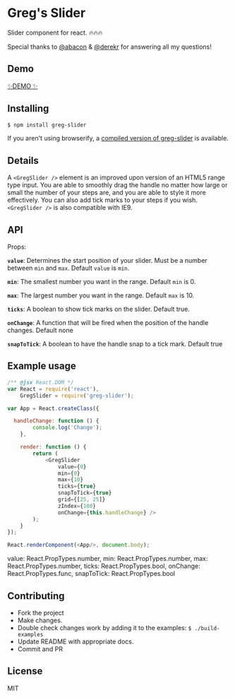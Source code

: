 # Greg's Slider

Slider component for react. 🔥🔥🔥

Special thanks to [@abacon](https://github.com/abacon) & [@derekr](https://github.com/derekr) for answering all my questions!

## Demo

[✨DEMO ✨](http://gregdmathews.com/greg-slider/)

## Installing

```bash
$ npm install greg-slider
```


If you aren't using browserify, a
[compiled version of greg-slider](dist/slider.js) is available.

## Details
A `<GregSlider />` element is an improved upon version of an HTML5 range type input. You are able to smoothly drag the handle no matter how large or small the number of your steps are, and you are able to style it more effectively. You can also add tick marks to your steps if you wish. `<GregSlider />` is also compatible with IE9.

## API
Props:

**`value`**: Determines the start position of your slider. Must be a number between `min` and `max`. Default `value` is `min`.

**`min`**: The smallest number you want in the range. Default `min` is 0.

**`max`**: The largest number you want in the range. Default `max` is 10.

**`ticks`**: A boolean to show tick marks on the slider. Default true.

**`onChange`**: A function that will be fired when the position of the handle changes. Default none

**`snapToTick`**: A boolean to have the handle snap to a tick mark. Default true

## Example usage

```js
/** @jsx React.DOM */
var React = require('react'),
	GregSlider = require('greg-slider');

var App = React.createClass({

  handleChange: function () {
		console.log('Change');
	},

	render: function () {
		return (
			<GregSlider
				value={0}
				min={0}
				max={10}
				ticks={true}
				snapToTick={true}
				grid={[25, 25]}
				zIndex={100}
				onChange={this.handleChange} />
		);
	}
});

React.renderComponent(<App/>, document.body);
```



value: React.PropTypes.number,
min: React.PropTypes.number,
max: React.PropTypes.number,
ticks: React.PropTypes.bool,
onChange: React.PropTypes.func,
snapToTick: React.PropTypes.bool

## Contributing

- Fork the project
- Make changes.
- Double check changes work by adding it to the examples: `$ ./build-examples`
- Update README with appropriate docs.
- Commit and PR

## License

MIT
